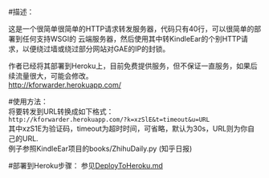 ﻿#描述：  

这是一个很简单很简单的HTTP请求转发服务器，代码只有40行，可以很简单的部署到任何支持WSGI的
云端服务器，然后使用其中转KindleEar的个别HTTP请求，以便绕过墙或绕过部分网站对GAE的IP的封锁。

作者已经将其部署到Heroku上，目前免费提供服务，但不保证一直服务，如果后续流量很大，可能会修改。  
<http://kforwarder.herokuapp.com/>

#使用方法：  
将要转发到URL转换成如下格式：  
`http://kforwarder.herokuapp.com/?k=xzSlE&t=timeout&u=URL`  
其中xzS1E为验证码，timeout为超时时间，可省略，默认为30s，URL则为你自己的URL.  
例子参照KindleEar项目的books/ZhihuDaily.py (知乎日报)

#部署到Heroku步骤：
参见[DeployToHeroku.md](https://github.com/cdhigh/forwarder/blob/master/readme_EN.md)
